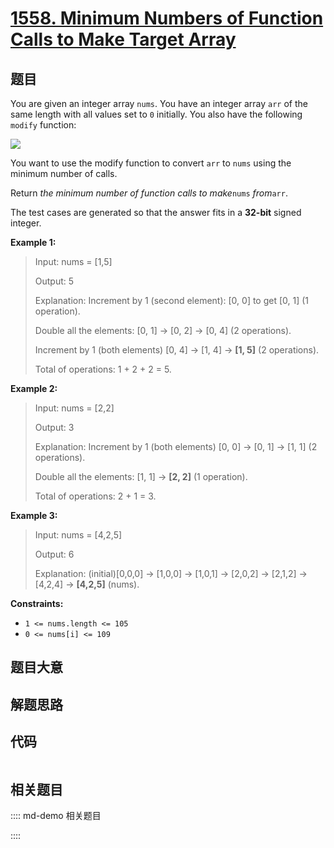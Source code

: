 # [1558. Minimum Numbers of Function Calls to Make Target Array](https://leetcode.com/problems/minimum-numbers-of-function-calls-to-make-target-array/)

## 题目

You are given an integer array `nums`. You have an integer array `arr` of the
same length with all values set to `0` initially. You also have the following
`modify` function:

![](https://assets.leetcode.com/uploads/2020/07/10/sample_2_1887.png)

You want to use the modify function to convert `arr` to `nums` using the
minimum number of calls.

Return _the minimum number of function calls to make_`nums` _from_`arr`.

The test cases are generated so that the answer fits in a **32-bit** signed
integer.



**Example 1:**

> Input: nums = [1,5]
> 
> Output: 5
> 
> Explanation: Increment by 1 (second element): [0, 0] to get [0, 1] (1 operation).
> 
> Double all the elements: [0, 1] -> [0, 2] -> [0, 4] (2 operations).
> 
> Increment by 1 (both elements)  [0, 4] -> [1, 4] -> **[1, 5]** (2 operations).
> 
> Total of operations: 1 + 2 + 2 = 5.

**Example 2:**

> Input: nums = [2,2]
> 
> Output: 3
> 
> Explanation: Increment by 1 (both elements) [0, 0] -> [0, 1] -> [1, 1] (2 operations).
> 
> Double all the elements: [1, 1] -> **[2, 2]** (1 operation).
> 
> Total of operations: 2 + 1 = 3.

**Example 3:**

> Input: nums = [4,2,5]
> 
> Output: 6
> 
> Explanation: (initial)[0,0,0] -> [1,0,0] -> [1,0,1] -> [2,0,2] -> [2,1,2] -> [4,2,4] -> **[4,2,5]** (nums).

**Constraints:**

  * `1 <= nums.length <= 105`
  * `0 <= nums[i] <= 109`


## 题目大意

## 解题思路

## 代码

```javascript

```

## 相关题目

:::: md-demo 相关题目

::::
